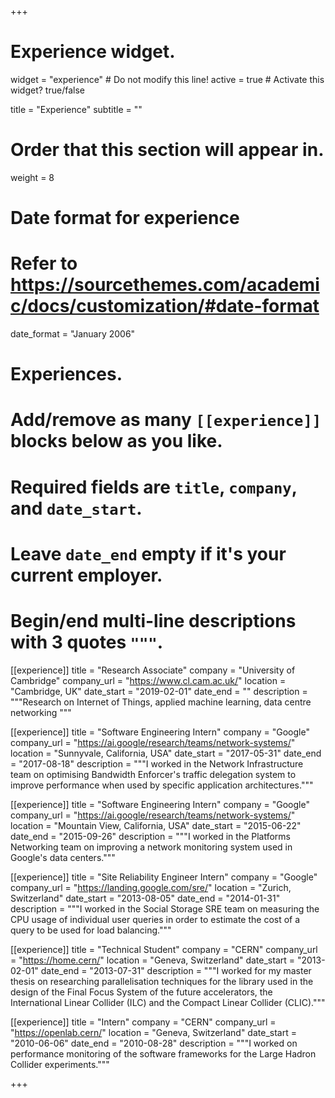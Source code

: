 +++
# Experience widget.
widget = "experience"  # Do not modify this line!
active = true  # Activate this widget? true/false

title = "Experience"
subtitle = ""

# Order that this section will appear in.
weight = 8

# Date format for experience
#   Refer to https://sourcethemes.com/academic/docs/customization/#date-format
date_format = "January 2006"

# Experiences.
#   Add/remove as many `[[experience]]` blocks below as you like.
#   Required fields are `title`, `company`, and `date_start`.
#   Leave `date_end` empty if it's your current employer.
#   Begin/end multi-line descriptions with 3 quotes `"""`.
[[experience]]
  title = "Research Associate"
  company = "University of Cambridge"
  company_url = "https://www.cl.cam.ac.uk/"
  location = "Cambridge, UK"
  date_start = "2019-02-01"
  date_end = ""
  description = """Research on Internet of Things, applied machine learning, data centre networking
  """

[[experience]]
  title = "Software Engineering Intern"
  company = "Google"
  company_url = "https://ai.google/research/teams/network-systems/"
  location = "Sunnyvale, California, USA"
  date_start = "2017-05-31"
  date_end = "2017-08-18"
  description = """I worked in the Network Infrastructure team on optimising Bandwidth Enforcer's traffic delegation system to improve performance when used by specific application architectures."""

[[experience]]
  title = "Software Engineering Intern"
  company = "Google"
  company_url = "https://ai.google/research/teams/network-systems/"
  location = "Mountain View, California, USA"
  date_start = "2015-06-22"
  date_end = "2015-09-26"
  description = """I worked in the Platforms Networking team on improving a network monitoring system used in Google's data centers."""

[[experience]]
  title = "Site Reliability Engineer Intern"
  company = "Google"
  company_url = "https://landing.google.com/sre/"
  location = "Zurich, Switzerland"
  date_start = "2013-08-05"
  date_end = "2014-01-31"
  description = """I worked in the Social Storage SRE team on measuring the CPU usage of individual user queries in order to estimate the cost of a query to be used for load balancing."""

[[experience]]
  title = "Technical Student"
  company = "CERN"
  company_url = "https://home.cern/"
  location = "Geneva, Switzerland"
  date_start = "2013-02-01"
  date_end = "2013-07-31"
  description = """I worked for my master thesis on researching parallelisation techniques for the library used in the design of the Final Focus System of the future accelerators, the International Linear Collider (ILC) and the Compact Linear Collider (CLIC)."""

[[experience]]
  title = "Intern"
  company = "CERN"
  company_url = "https://openlab.cern/"
  location = "Geneva, Switzerland"
  date_start = "2010-06-06"
  date_end = "2010-08-28"
  description = """I worked on performance monitoring of the software frameworks for the Large Hadron Collider experiments."""

+++
